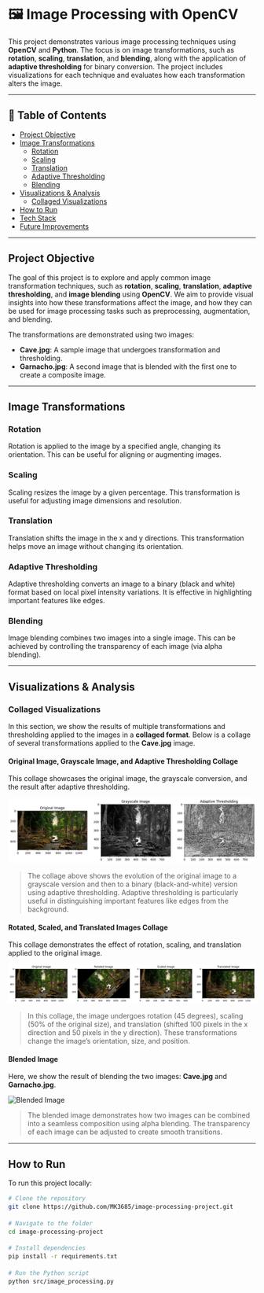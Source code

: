 # 🖼️ Image Processing with OpenCV

This project demonstrates various image processing techniques using **OpenCV** and **Python**. The focus is on image transformations, such as **rotation**, **scaling**, **translation**, and **blending**, along with the application of **adaptive thresholding** for binary conversion. The project includes visualizations for each technique and evaluates how each transformation alters the image.

---

## 📑 Table of Contents

- [Project Objective](#project-objective)
- [Image Transformations](#image-transformations)
  - [Rotation](#rotation)
  - [Scaling](#scaling)
  - [Translation](#translation)
  - [Adaptive Thresholding](#adaptive-thresholding)
  - [Blending](#blending)
- [Visualizations & Analysis](#visualizations--analysis)
  - [Collaged Visualizations](#collaged-visualizations)
- [How to Run](#how-to-run)
- [Tech Stack](#tech-stack)
- [Future Improvements](#future-improvements)

---

## Project Objective

The goal of this project is to explore and apply common image transformation techniques, such as **rotation**, **scaling**, **translation**, **adaptive thresholding**, and **image blending** using **OpenCV**. We aim to provide visual insights into how these transformations affect the image, and how they can be used for image processing tasks such as preprocessing, augmentation, and blending.

The transformations are demonstrated using two images:
- **Cave.jpg**: A sample image that undergoes transformation and thresholding.
- **Garnacho.jpg**: A second image that is blended with the first one to create a composite image.

---

## Image Transformations

### Rotation
Rotation is applied to the image by a specified angle, changing its orientation. This can be useful for aligning or augmenting images.

### Scaling
Scaling resizes the image by a given percentage. This transformation is useful for adjusting image dimensions and resolution.

### Translation
Translation shifts the image in the x and y directions. This transformation helps move an image without changing its orientation.

### Adaptive Thresholding
Adaptive thresholding converts an image to a binary (black and white) format based on local pixel intensity variations. It is effective in highlighting important features like edges.

### Blending
Image blending combines two images into a single image. This can be achieved by controlling the transparency of each image (via alpha blending).

---

## Visualizations & Analysis

### Collaged Visualizations

In this section, we show the results of multiple transformations and thresholding applied to the images in a **collaged format**. Below is a collage of several transformations applied to the **Cave.jpg** image.

#### **Original Image, Grayscale Image, and Adaptive Thresholding Collage**

This collage showcases the original image, the grayscale conversion, and the result after adaptive thresholding.

![Collage: Original, Grayscale, Adaptive Thresholding](images/collage_1.png)

> The collage above shows the evolution of the original image to a grayscale version and then to a binary (black-and-white) version using adaptive thresholding. Adaptive thresholding is particularly useful in distinguishing important features like edges from the background.

#### **Rotated, Scaled, and Translated Images Collage**

This collage demonstrates the effect of rotation, scaling, and translation applied to the original image.

![Collage: Rotated, Scaled, Translated](images/collage_2.png)

> In this collage, the image undergoes rotation (45 degrees), scaling (50% of the original size), and translation (shifted 100 pixels in the x direction and 50 pixels in the y direction). These transformations change the image’s orientation, size, and position.

#### **Blended Image**

Here, we show the result of blending the two images: **Cave.jpg** and **Garnacho.jpg**.

![Blended Image](images/blended_image.jpg)

> The blended image demonstrates how two images can be combined into a seamless composition using alpha blending. The transparency of each image can be adjusted to create smooth transitions.

---

## How to Run

To run this project locally:

```bash
# Clone the repository
git clone https://github.com/MK3685/image-processing-project.git

# Navigate to the folder
cd image-processing-project

# Install dependencies
pip install -r requirements.txt

# Run the Python script
python src/image_processing.py
